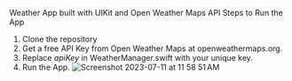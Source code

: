 Weather App built with UIKit and Open Weather Maps API 
Steps to Run the App
1. Clone the repository
2. Get a free API Key from Open Weather Maps at openweathermaps.org.
3. Replace *apiKey* in WeatherManager.swift with your unique key.
4. Run the App.
![Screenshot 2023-07-11 at 11 58 51 AM](https://github.com/znaing/clima/assets/33110652/61e4e28a-33ec-4355-ad76-de5af4540b95)
